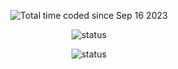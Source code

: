 <p align="center"><img src="https://wakatime.com/badge/user/d27028c9-9a18-4719-a52c-4f4ffe0e1eee.svg" alt="Total time coded since Sep 16 2023" /></p>

<p align="center">
  <img src="https://github-readme-stats.vercel.app/api?username=omini-miguel&show_icons=true" alt="status">

<p align="center">
  <img src="https://github-readme-stats.vercel.app/api/top-langs/?username=anuraghazra&hide_progress=false" alt="status">
</p>
